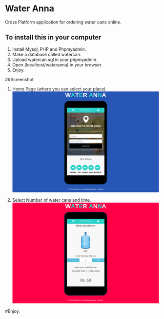 # Water Anna
Cross Platform application for ordering water cans online.

## To install this in your computer

1. Install Mysql, PHP and Phpmyadmin.
2. Make a database called watercan.
3. Upload watercan.sql in your phpmyadmin.
4. Open (localhost/wateranna) in your browser.
5. Enjoy.

##Screenshot

1. Home Page (where you can select your place)
![alt tag](https://github.com/Sugamm/wateranna/blob/master/images/s1.png)

2. Select Number of water cans and time.
![alt tag](https://github.com/Sugamm/wateranna/blob/master/images/s2.png)

#Enjoy.

